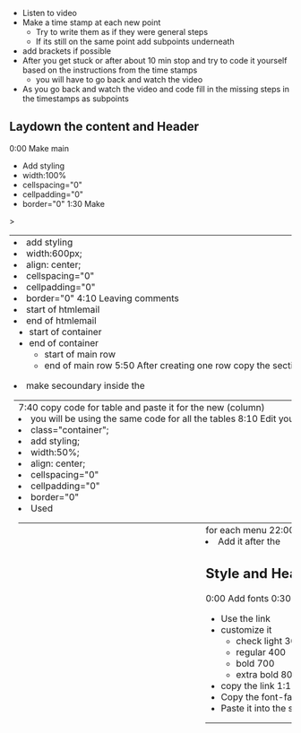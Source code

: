 - Listen to video
- Make a time stamp at each new point
  - Try to write them as if they were general steps
  - If its still on the same point add subpoints underneath
- add brackets if possible
- After you get stuck or after about 10 min stop and try to code it yourself based on the instructions from the time stamps
  - you will have to go back and watch the video 
- As you go back and watch the video and code fill in the missing steps in the timestamps as subpoints

## Laydown the content and Header
0:00 Make main <table>
  - Add styling
  - width:100%
  - cellspacing="0"
  - cellpadding="0"
  - border="0"
1:30 Make <tr> > <td>
  - add styling
  - width:600px;
  - align: center;
  - cellspacing="0"
  - cellpadding="0"
  - border="0"
4:10 Leaving comments
  - start of htmlemail
  - end of htmlemail
    - start of container
    - end of container
      - start of main row
      - end of main row
5:50 After creating one row copy the section and paste for as many rows you have
6:20 Close the rows until you are going to work with them
7:20 First row
  - make secoundary <table> inside the <td>
7:40 copy code for table and paste it for the new <table> (column)
  - you will be using the same code for all the tables
8:10 Edit your table style
  - class="container";
  - add styling;
  - width:50%;
  - align: center;
  - cellspacing="0"
  - cellpadding="0"
  - border="0"
- Used <td> for small text
11:50 align left and align right
  - we do this because <td> is basically a cell (column) that aligns everything vertically. So when you put tables in side them they will initially be veritcally aligned
12:00 Put <img> inside of <td>
12:40 Gradient background
  - google ultimate css gradient generator
  - get the the color for beginning of the image gradient
    - copy the color into the beginning section of the generator
  - get the the color for end of the image gradient
    - copy the color into the end section of the generator
  - Verify the gradient direction and change it if needed
  - Copy the css
13:50 Add css gradeint to the style of table 
  - Add the copied css inside one style="" attribute
  - Add it all on one line
    - no enter
    - delete comments
17:00 add text and header to a gradeint table
  - Copy the text from the design
    - text doesn't have to be the exact same text just same amount of lines and size
  - Add links
19:00 Create a new column table with menu links
  - Create a <td> for each menu <a>
22:00 Add an image to the column
  - Add it after the <table>

## Style and Header
0:00 Add fonts
0:30 Search "open sans" from google fonts
  - Use the link
  - customize it 
    - check light 300
    - regular 400
    - bold 700
    - extra bold 800
  - copy the link
1:11 Add the font <link> to <head>
1:21 Add the font-family
  - Copy the font-family from google-fonts
  - Paste it into the style for the <td> which will give it to all of the elements inside it
2:15 Setup fallbacks if person doesn't have open-sans
  - https://css-tricks.com/snippets/css/better-helvetica/
    - Don't need the light fonts
  - Add them to <td>
  - If you started your style with double quotes you will have to add the fallback fonts with single quotes
  - 'Helvetica Neue', Helvetica, Arial, 'Lucida Grande', sans-serif;"
3:50 Style the font for your  tags in the first column
  - copy and past the style from <td> and add it to the the other columns <td>
  - change header font size

5:20 Use google chrome tools to test what size looks closets
  - inpsect the element
  - go to computed tab
  - double click on font-size 
  - use up or down to change the zie until it looks like you want

5:30 Column styling
  - h1 
    - font-size= 80 px
    - margin=  0
    - font-weight: 300
    - line-height: 1
      - this brings the h1 down
  - h2
    - font-size= 30px
    - margin = 0
  - table
    - padding: 15px;  
  -button
    - .ghost-btn
    - border-radius: 3px 
    - border: 2px solid white
    - text-decoration: none;
    - color:white;
    - padding: 10px(top/bottom) 15px(left/right); 
    - text-transform: upper-case;
  -p (11:25)
    - copy style from h1
      - will edit 
    - font-size: 16px;
    - line-height:1.5 
    - font-size: 16px;
    - font-style: italic
    - padding: 20px 0px;
  -h2(14:00)

## Style the Header pt2

0:50 Add comments ()
  - beginning of left column
  - end of left column
  - beginning of right column
  - end of right column
1:05 Change the class name of the table container
  - .header-left (for left column)
  - .header-right (for right column)
2:20 Move img file into its on <td>
3:00 Styling the top Menu
  - copy the <td> styling from main container
5:00 style the menu links
  - Determine what is the color 
  - Add the color <td> styling
  - Add styling to all of the <a> tags(5:30)
  - Guess font-size
  - Add font-size
  - Guess font-weight
    - 14px
  - Add font-weight
    - 600
  - Remove text-decoration
    - text-decoration:none
  - Align the <td> center
  - Add padding to the <table>
    - 20px;
9.00 style img
  - <td>  align center
  - valign="bottom"
9.50 Push the image down
  - Make it align with left column
  - Add padding
    - paddting-top 50px;
  - Use chrome tools to test the look before making changes to html
  - Add padding the style of <td>
11:20 Change the font

## Lets do rows and layout styles

0:20 Change comments 
- Start of main row = Start of header row 
- End of main row = End of header row
1:20 Hero h3 
1:55 Edit comment name of row
3:00 Create table for first colum
- Copy inline code from left column table (3:20);
- Width="33.33%"
- Paste two more columns
5:00 For each row in the column create <tr><td></td></tr>
- do that three times 
5:30 Create table for icon
- Copy the inline code from container from left column
- Remove inline style code except for padding
6:25 Delete the other tables
6:40 Add comment to top and bottom of left column
- Start of left column
- End of left column
8:15 Insert image inside <td></td>
- img/bell_icon.png
8:30 Add text inside <td></td>
- Notify
8:50 Add the font
- Coppy font from other text
- Change the color
  - #333333
9:50 Change the background color of section
- Change color of main table
  - style="background: #fafafafa"
 13:20 Create a paragraph on a new row 
 - tr>td>p
 - Add paragraph lorem
 14:00 create <a> link on a new row
 - tr>td>a
 - copy style from previous <td>
 - edit padding 
 - edit text-transform
 15:30 Edit spacing inside icon table and class name 
 - class name = .title icon
 - change  padding = 0px
 17:30 style paragraph
 - copy the style from the previous <td> and add it to the <p>
 - remove the padding
 - remove the text-transform

 18:10 style the <a>
 - change the color 
  - use tool to determine the color from diagram
  - change the color in the style
  - text-decoration: none
18:50 create a secound column based similar to another
- copy the first column
  - start right above the first  <table> in the first column end after the last </table>
- paste it right after the previous column
- edit the comments for that column to reflect the new name
  - start of middle column
  - end of middle column
- edit any picture names
  - should just have to edit a word or two
  - remember to have a naming convention for your images
- edit any headers

20:30 Create a third column based on a similar 
- copy the first column
  - start right above the first  <table> in the first column end after the last </table>
- paste it right after the previous column
- edit the comments for that column to reflect the new name
  - start of middle column
  - end of middle column
- edit any picture names
  - should just have to edit a word or two
  - remember to have a naming convention for your images
- edit any headers

21:00 Style header
- copy the text style from inside the column <td>
- Change the font size
- Change the font weight
- Change the padding

24:00 Style paragraph that are similar
- Find the color of the paragraph from template
- add it the style of <p>
- Change the weight
- Change line height
- Copy finished styles and paste on all of the other paragraghs that need the same styling


## most advance row layout and styles
### Row with Image, header, two columns
1:20 Start a new row
  - Copy <table> previous row's column
  - Edit row comments
    - start of advanced row
    - end of advanced row
  - edit color of table <table>
    - background: white;
    - add white even if background normally white
2:10 Add image only row
  - tr>td>table>tr>td>img
    - this gives us more control of the image
  - add copied styles to that table   
3:40 Create a new row header only
- Copy the whole <tr> from the above row
- Paste it below the the previous rows <tr>
- Copy header text from template
- Delete the content inside the <td> and replace it with header content 
- Copy the style from a previous header(if possible)
  - find the prievous header
  - copy all of the style
  - add the style to current header
9:20 differnt font styles side by side
- createa span around the text that changes
- change the font-weight
  - higher the weight the bolder the text
11:40 Create column
12:40 Create a new row with two columns
- tr>td >table
- copy the all of the <table> inline code from a previous table
- inside the <table> tr> td
- Change the width based on how many columns
  - 1 column 100%
  - 2 columns 50%
  - 3 columns 33.33%
- copy the table above and paste it again for the 2nd table (column)
- inspect with chrom dev tools to make sure the tables boxes show up where they should be (even though technically nothing there)
14:00 Add paragraph
- add paragraph inside <tr><td> that you already create
- copy the code from preivous <p> if applicable
- add text from template
16:00 Add a row with  Google Play icon
- copy the whole <tr><td><p> and everything from inbetween in that we just finished and use it as a quick template for a new row
- delete the content between the <td> </td>
- add the image in place of the deleted content
- add any alignment changes to the <td> if needed
17:30 Add secound column 
- copy the code from the column you just finish and add it into a <table> right under it.
  - if the <table> was already created you can add what was needed or copy over top of it
- edit any image names
- change any alignments in the <td>
- Edit any padding issues between the two columns
- Make sure both columns columns styling is the same
## One app row layout and styles
### Create a row with image taking up the whole row
0:00 Copy inline code from another table
0:30 Edit the comment for the row to reflect the new name
1:00 Add inline code to to <table>
1:10 add <tr><td> inside the table
1:45 add <img> inside the <table>
2:00 add inline code to <table> 
- change the background color of the <table>
-  fix any padding issue between the two
- Change the class name of the <table>
  - make it similar to the name of the row with hyphen between spaces
6:15 Add 100% width to <img>
# Join Together row layout and styles
## Header, 3 columns (image, header, paragraph, link)
7:50 Copying styles you will use over and over again on a seperate sheet
- Look through the layout and see what sytles are duplicated





### Note Taking steps
- Listen to video
- Make a time stamp at each new point
  - Try to wright down what to do a general steps. Don't need specific values 
    - Find the color
    - change the weight
    - Add line height
    - Search for color name
  - If its still on the same point add subpoints underneath
- Add brackets if possible (for tags)


### Questions
  - On line 48 why put the watch on the outside of the table?
  - why doesn't chrome developer tools let me edit the my code
  - what is line-height;
  - Use table rows tr when wanting content to go down & use tables when wanting columns left-right.  You get max control over items when using tables. Awesome!!!

### Learned
- Start a new row
  - tr>td>table
  - edit comment for start and end of row
- Column == <table>
- Start a new table
  - copy the inline code from another table
  - add it the new table 
  - edit inline code
    - edit color of table <table>
    - background: white;
    - add white even if background normally white
    - change width="" property to matche the amount of columns
      - 1 = 100%
      - 2 = 50%
      - 3 = 33.33%
- Add tr>td inside the table
- Insie the <td> add the content for the first row inside the new column
  - <h3>
  - <img>
  - <p>
- Create a new row inside the column
  - tr>td
- Add styling to tags
  - See if the styling is duplicate from previous tags
    - if so copy that stying into the new tags
  - Make any align adjustments to the styling
    - Usually on <td>
- Fix any padding issues
- Fix any margin issues
- Add comments
  - start of column 1 (2,3 etc)
Copy the whole column including the comments
  - usually <table> to </table>
Paste it as many times as need for duplicate columns(if needed)
Change column <table class="class-name">






___________________________________________________



- User border="1" on each column table for diagnostic purposes
- Make changes in chrome dev tools
  - Inspect element
  - Computed tab
  - find what you want to change
  - click on the arrow
  - double-click on the number you are trying to change
  - use you mouse scrow to change the positon until you find what you want
  - Then make changes to code
- Center an object
  - Add align ="center" to table as an attribute
- Make sure columns (tables) side by side 
  - style with the float property
    - two columns = float:left, float:right
    - three columns = float:left, float:left, float:right
- Make a list of all the actions and combine them together to make a to do list of steps for each section
  - tables
  - columns
  - headers
  - paragagraphs
  - images
- Use <br> tags if content is shown to have a break in the template
- If the background is white throughout the template you can change the body to bacground:black to help make things standout
- Step for troubleshooting tutorial videos
  - When a user
- Move an image without affecting the spacing
- text-transform
  - capilize = capitalize each word in the text
  - Uppercase = make each word Uppercase
- Negative margin can be used to exapand a box similiar to padding